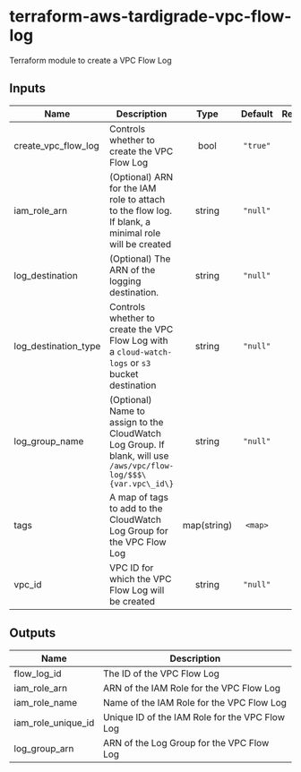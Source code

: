 # terraform-aws-tardigrade-vpc-flow-log

Terraform module to create a VPC Flow Log

## Inputs

| Name | Description | Type | Default | Required |
|------|-------------|:----:|:-----:|:-----:|
| create\_vpc\_flow\_log | Controls whether to create the VPC Flow Log | bool | `"true"` | no |
| iam\_role\_arn | \(Optional\) ARN for the IAM role to attach to the flow log. If blank, a minimal role will be created | string | `"null"` | no |
| log\_destination | \(Optional\) The ARN of the logging destination. | string | `"null"` | no |
| log\_destination\_type | Controls whether to create the VPC Flow Log with a `cloud-watch-logs` or `s3` bucket destination | string | `"null"` | no |
| log\_group\_name | \(Optional\) Name to assign to the CloudWatch Log Group. If blank, will use `/aws/vpc/flow-log/$$$\{var.vpc\_id\}` | string | `"null"` | no |
| tags | A map of tags to add to the CloudWatch Log Group for the VPC Flow Log | map(string) | `<map>` | no |
| vpc\_id | VPC ID for which the VPC Flow Log will be created | string | `"null"` | no |

## Outputs

| Name | Description |
|------|-------------|
| flow\_log\_id | The ID of the VPC Flow Log |
| iam\_role\_arn | ARN of the IAM Role for the VPC Flow Log |
| iam\_role\_name | Name of the IAM Role for the VPC Flow Log |
| iam\_role\_unique\_id | Unique ID of the IAM Role for the VPC Flow Log |
| log\_group\_arn | ARN of the Log Group for the VPC Flow Log |

